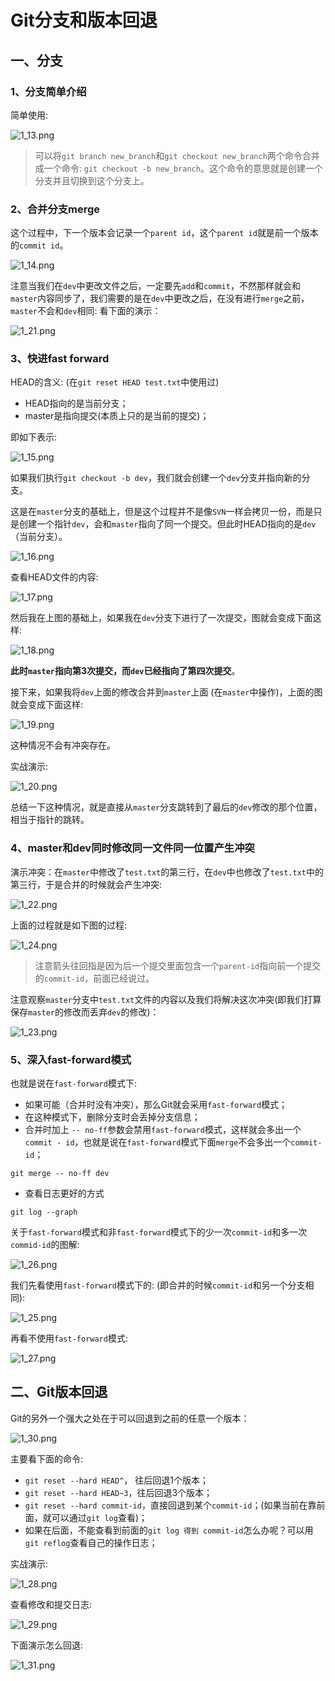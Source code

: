 # Git分支和版本回退

## 一、分支

### 1、分支简单介绍

简单使用:

![1_13.png](images/1_13.png)

> 可以将`git branch new_branch`和`git checkout new_branch`两个命令合并成一个命令:
> `git checkout -b new_branch`。这个命令的意思就是创建一个分支并且切换到这个分支上。

### 2、合并分支merge

这个过程中，下一个版本会记录一个`parent id`，这个`parent id`就是前一个版本的`commit id`。

![1_14.png](images/1_14.png)

注意当我们在`dev`中更改文件之后，一定要先`add`和`commit`，不然那样就会和`master`内容同步了，我们需要的是在`dev`中更改之后，在没有进行`merge`之前，`master`不会和`dev`相同: 看下面的演示：

![1_21.png](images/1_21.png)

### 3、快进fast forward

HEAD的含义: (在`git reset HEAD test.txt`中使用过)

* HEAD指向的是当前分支；
* master是指向提交(本质上只的是当前的提交)；

即如下表示:

![1_15.png](images/1_15.png)

如果我们执行`git checkout -b dev`，我们就会创建一个`dev`分支并指向新的分支。

这是在`master`分支的基础上，但是这个过程并不是像`SVN`一样会拷贝一份，而是只是创建一个指针`dev`，会和`master`指向了同一个提交。但此时HEAD指向的是`dev`（当前分支）。

![1_16.png](images/1_16.png)

查看HEAD文件的内容:

![1_17.png](images/1_17.png)

然后我在上图的基础上，如果我在`dev`分支下进行了一次提交，图就会变成下面这样:

![1_18.png](images/1_18.png)

**此时`master`指向第3次提交，而`dev`已经指向了第四次提交**。

接下来，如果我将`dev`上面的修改合并到`master`上面 (在`master`中操作)，上面的图就会变成下面这样:

![1_19.png](images/1_19.png)

这种情况不会有冲突存在。

实战演示:

![1_20.png](images/1_20.png)

总结一下这种情况，就是直接从`master`分支跳转到了最后的`dev`修改的那个位置，相当于指针的跳转。

### 4、master和dev同时修改同一文件同一位置产生冲突

演示冲突：在`master`中修改了`test.txt`的第三行，在`dev`中也修改了`test.txt`中的第三行，于是合并的时候就会产生冲突:

![1_22.png](images/1_22.png)

上面的过程就是如下图的过程:

![1_24.png](images/1_24.png)

> 注意箭头往回指是因为后一个提交里面包含一个`parent-id`指向前一个提交的`commit-id`，前面已经说过。

注意观察`master`分支中`test.txt`文件的内容以及我们将解决这次冲突(即我们打算保存`master`的修改而丢弃`dev`的修改)：

![1_23.png](images/1_23.png)

### 5、深入fast-forward模式

也就是说在`fast-forward`模式下:

* 如果可能（合并时没有冲突），那么Git就会采用`fast-forward`模式；
* 在这种模式下，删除分支时会丢掉分支信息；
* 合并时加上 `-- no-ff`参数会禁用`fast-forward`模式，这样就会多出一个`commit - id`，也就是说在`fast-forward`模式下面`merge`不会多出一个`commit-id`；

```shell
git merge -- no-ff dev
```

* 查看日志更好的方式

```shell
git log --graph
```

关于`fast-forward`模式和非`fast-forward`模式下的少一次`commit-id`和多一次`commid-id`的图解:

![1_26.png](images/1_26.png)

我们先看使用`fast-forward`模式下的: (即合并的时候`commit-id`和另一个分支相同):

![1_25.png](images/1_25.png)

再看不使用`fast-forward`模式:

![1_27.png](images/1_27.png)

## 二、Git版本回退

Git的另外一个强大之处在于可以回退到之前的任意一个版本：

![1_30.png](images/1_30.png)

主要看下面的命令:

* `git reset --hard HEAD^`， 往后回退1个版本；
* `git reset --hard HEAD~3`，往后回退3个版本；
* `git reset --hard commit-id`，直接回退到某个`commit-id`；(如果当前在靠前面，就可以通过`git log`查看)；
* 如果在后面，不能查看到前面的`git log 得到 commit-id`怎么办呢？可以用`git reflog`查看自己的操作日志；

实战演示:

![1_28.png](images/1_28.png)

查看修改和提交日志:

![1_29.png](images/1_29.png)

下面演示怎么回退:

![1_31.png](images/1_31.png)